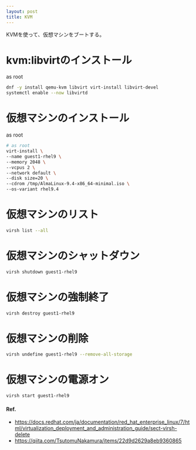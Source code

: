 ```yaml
---
layout: post
title: KVM
---
```


KVMを使って、仮想マシンをブートする。

# kvm:libvirtのインストール

as root

```sh
dnf -y install qemu-kvm libvirt virt-install libvirt-devel
systemctl enable --now libvirtd
```

# 仮想マシンのインストール

as root

```sh
# as root
virt-install \
--name guest1-rhel9 \
--memory 2048 \
--vcpus 2 \
--network default \
--disk size=20 \
--cdrom /tmp/AlmaLinux-9.4-x86_64-minimal.iso \
--os-variant rhel9.4
```

# 仮想マシンのリスト

```sh
virsh list --all
```

# 仮想マシンのシャットダウン

```sh
virsh shutdown guest1-rhel9
```

# 仮想マシンの強制終了

```sh
virsh destroy guest1-rhel9
```

# 仮想マシンの削除

```sh
virsh undefine guest1-rhel9 --remove-all-storage
```

# 仮想マシンの電源オン

```sh
virsh start guest1-rhel9
```

#### Ref.

- <https://docs.redhat.com/ja/documentation/red_hat_enterprise_linux/7/html/virtualization_deployment_and_administration_guide/sect-virsh-delete>
- <https://qiita.com/TsutomuNakamura/items/22d9d2629a8eb9360865>


